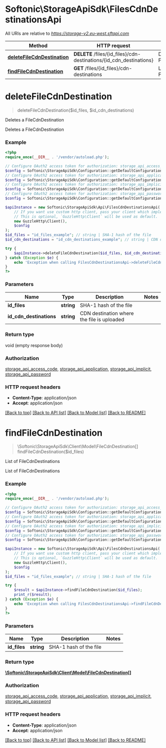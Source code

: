 # Softonic\StorageApiSdk\FilesCdnDestinationsApi

All URIs are relative to *https://storage-v2.eu-west.sftapi.com*

Method | HTTP request | Description
------------- | ------------- | -------------
[**deleteFileCdnDestination**](FilesCdnDestinationsApi.md#deleteFileCdnDestination) | **DELETE** /files/{id_files}/cdn-destinations/{id_cdn_destinations} | Deletes a FileCdnDestination
[**findFileCdnDestination**](FilesCdnDestinationsApi.md#findFileCdnDestination) | **GET** /files/{id_files}/cdn-destinations | List of FileCdnDestinations


# **deleteFileCdnDestination**
> deleteFileCdnDestination($id_files, $id_cdn_destinations)

Deletes a FileCdnDestination

Deletes a FileCdnDestination

### Example
```php
<?php
require_once(__DIR__ . '/vendor/autoload.php');

// Configure OAuth2 access token for authorization: storage_api_access_code
$config = Softonic\StorageApiSdk\Configuration::getDefaultConfiguration()->setAccessToken('YOUR_ACCESS_TOKEN');
// Configure OAuth2 access token for authorization: storage_api_application
$config = Softonic\StorageApiSdk\Configuration::getDefaultConfiguration()->setAccessToken('YOUR_ACCESS_TOKEN');
// Configure OAuth2 access token for authorization: storage_api_implicit
$config = Softonic\StorageApiSdk\Configuration::getDefaultConfiguration()->setAccessToken('YOUR_ACCESS_TOKEN');
// Configure OAuth2 access token for authorization: storage_api_password
$config = Softonic\StorageApiSdk\Configuration::getDefaultConfiguration()->setAccessToken('YOUR_ACCESS_TOKEN');

$apiInstance = new Softonic\StorageApiSdk\Api\FilesCdnDestinationsApi(
    // If you want use custom http client, pass your client which implements `GuzzleHttp\ClientInterface`.
    // This is optional, `GuzzleHttp\Client` will be used as default.
    new GuzzleHttp\Client(),
    $config
);
$id_files = "id_files_example"; // string | SHA-1 hash of the file
$id_cdn_destinations = "id_cdn_destinations_example"; // string | CDN destination where the file is uploaded

try {
    $apiInstance->deleteFileCdnDestination($id_files, $id_cdn_destinations);
} catch (Exception $e) {
    echo 'Exception when calling FilesCdnDestinationsApi->deleteFileCdnDestination: ', $e->getMessage(), PHP_EOL;
}
?>
```

### Parameters

Name | Type | Description  | Notes
------------- | ------------- | ------------- | -------------
 **id_files** | **string**| SHA-1 hash of the file |
 **id_cdn_destinations** | **string**| CDN destination where the file is uploaded |

### Return type

void (empty response body)

### Authorization

[storage_api_access_code](../../README.md#storage_api_access_code), [storage_api_application](../../README.md#storage_api_application), [storage_api_implicit](../../README.md#storage_api_implicit), [storage_api_password](../../README.md#storage_api_password)

### HTTP request headers

 - **Content-Type**: application/json
 - **Accept**: application/json

[[Back to top]](#) [[Back to API list]](../../README.md#documentation-for-api-endpoints) [[Back to Model list]](../../README.md#documentation-for-models) [[Back to README]](../../README.md)

# **findFileCdnDestination**
> \Softonic\StorageApiSdk\Client\Model\FileCdnDestination[] findFileCdnDestination($id_files)

List of FileCdnDestinations

List of FileCdnDestinations

### Example
```php
<?php
require_once(__DIR__ . '/vendor/autoload.php');

// Configure OAuth2 access token for authorization: storage_api_access_code
$config = Softonic\StorageApiSdk\Configuration::getDefaultConfiguration()->setAccessToken('YOUR_ACCESS_TOKEN');
// Configure OAuth2 access token for authorization: storage_api_application
$config = Softonic\StorageApiSdk\Configuration::getDefaultConfiguration()->setAccessToken('YOUR_ACCESS_TOKEN');
// Configure OAuth2 access token for authorization: storage_api_implicit
$config = Softonic\StorageApiSdk\Configuration::getDefaultConfiguration()->setAccessToken('YOUR_ACCESS_TOKEN');
// Configure OAuth2 access token for authorization: storage_api_password
$config = Softonic\StorageApiSdk\Configuration::getDefaultConfiguration()->setAccessToken('YOUR_ACCESS_TOKEN');

$apiInstance = new Softonic\StorageApiSdk\Api\FilesCdnDestinationsApi(
    // If you want use custom http client, pass your client which implements `GuzzleHttp\ClientInterface`.
    // This is optional, `GuzzleHttp\Client` will be used as default.
    new GuzzleHttp\Client(),
    $config
);
$id_files = "id_files_example"; // string | SHA-1 hash of the file

try {
    $result = $apiInstance->findFileCdnDestination($id_files);
    print_r($result);
} catch (Exception $e) {
    echo 'Exception when calling FilesCdnDestinationsApi->findFileCdnDestination: ', $e->getMessage(), PHP_EOL;
}
?>
```

### Parameters

Name | Type | Description  | Notes
------------- | ------------- | ------------- | -------------
 **id_files** | **string**| SHA-1 hash of the file |

### Return type

[**\Softonic\StorageApiSdk\Client\Model\FileCdnDestination[]**](../Model/FileCdnDestination.md)

### Authorization

[storage_api_access_code](../../README.md#storage_api_access_code), [storage_api_application](../../README.md#storage_api_application), [storage_api_implicit](../../README.md#storage_api_implicit), [storage_api_password](../../README.md#storage_api_password)

### HTTP request headers

 - **Content-Type**: application/json
 - **Accept**: application/json

[[Back to top]](#) [[Back to API list]](../../README.md#documentation-for-api-endpoints) [[Back to Model list]](../../README.md#documentation-for-models) [[Back to README]](../../README.md)


